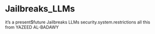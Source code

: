 # Jailbreaks_LLMs
it’s a present$future Jailbreaks LLMs security.system.restrictions all this from YAZEED AL-BADAWY

